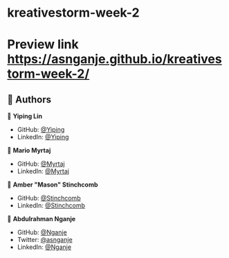 # kreativestorm-week-2

# Preview link https://asnganje.github.io/kreativestorm-week-2/

## 👥 Authors <a name="authors"></a>

👤 **Yiping Lin**

- GitHub: [@Yiping](https://github.com/jpingr222)
- LinkedIn: [@Yiping](https://www.linkedin.com/in/lin-yiping)

👤 **Mario Myrtaj**

- GitHub: [@Myrtaj](https://github.com/mmyrtaj)
- LinkedIn: [@Myrtaj](https://www.linkedin.com/in/mario-myrtaj-7b21b7171/)

👤 **Amber "Mason" Stinchcomb**

- GitHub: [@Stinchcomb](https://github.com/relentlessmason)
- LinkedIn: [@Stinchcomb](https://www.linkedin.com/in/relentlessmason/)

👤 **Abdulrahman Nganje**
- GitHub: [@Nganje](https://github.com/asnganje)
- Twitter: [@asnganje](https://twitter.com/asnganje)
- LinkedIn: [@Nganje](https://www.linkedin.com/in/abdulrahman-nganje-a6436935/)


